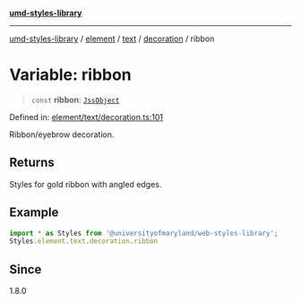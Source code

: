 [**umd-styles-library**](../../../../../../README.md)

***

[umd-styles-library](../../../../../../modules.md) / [element](../../../../../README.md) / [text](../../../README.md) / [decoration](../README.md) / ribbon

# Variable: ribbon

> `const` **ribbon**: [`JssObject`](../../../../../../utilities/namespaces/transform/type-aliases/JssObject.md)

Defined in: [element/text/decoration.ts:101](https://github.com/UMD-Digital/design-system/blob/ed6189804bf5f4c4fcbe5325b54aac33ac48d614/packages/styles/source/element/text/decoration.ts#L101)

Ribbon/eyebrow decoration.

## Returns

Styles for gold ribbon with angled edges.

## Example

```typescript
import * as Styles from '@universityofmaryland/web-styles-library';
Styles.element.text.decoration.ribbon
```

## Since

1.8.0
